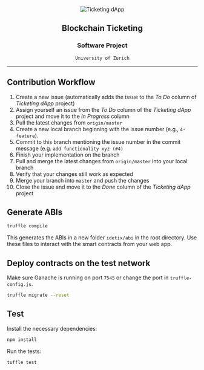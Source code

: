 <p align="center">
    <img src="https://raw.githubusercontent.com/bc-ticketing/guest-client/master/docs/img/ticket-icon.png" alt="Ticketing dApp" align="center">
</p>

<h2 align="center">Blockchain Ticketing</h2>
<h3 align="center">Software Project</h3>
<div align="center"><code >University of Zurich</code></div>

---


## Contribution Workflow

1. Create a new issue (automatically adds the issue to the _To Do_ column of _Ticketing dApp_ project)
2. Assign yourself an issue from the _To Do_ column of the _Ticketing dApp_ project and move it to the _In Progress_ column
3. Pull the latest changes from `origin/master`
4. Create a new local branch beginning with the issue number (e.g., `4-feature`).
5. Commit to this branch mentioning the issue number in the commit message (e.g. `add functionality xyz (#4)`
6. Finish your implementation on the branch
7. Pull and merge the latest changes from `origin/master` into your local branch
8. Verify that your changes still work as expected
9. Merge your branch into `master` and push the changes
10. Close the issue and move it to the _Done_ column of the _Ticketing dApp_ project
## Generate ABIs

```bash
truffle compile
```

This generates the ABIs in a new folder `idetix/abi` in the root directory. Use these files to interact with the smart contracts from your web app.

## Deploy contracts on the test network

Make sure Ganache is running on port `7545` or change the port in `truffle-config.js`.

```bash
truffle migrate --reset
```

## Test

Install the necessary dependencies:

```bash
npm install
```

Run the tests:

```bash
tuffle test
```
